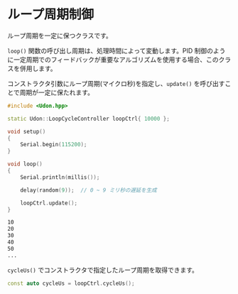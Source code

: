 # ループ周期制御

ループ周期を一定に保つクラスです。

`loop()` 関数の呼び出し周期は、処理時間によって変動します。PID 制御のように一定周期でのフィードバックが重要なアルゴリズムを使用する場合、このクラスを併用します。

コンストラクタ引数にループ周期(マイクロ秒)を指定し、`update()` を呼び出すことで周期が一定に保たれます。

```cpp
#include <Udon.hpp>

static Udon::LoopCycleController loopCtrl{ 10000 };

void setup()
{
    Serial.begin(115200);
}

void loop()
{
    Serial.println(millis());

    delay(random(9));  // 0 ~ 9 ミリ秒の遅延を生成

    loopCtrl.update();
}
```

```txt
10
20
30
40
50
...
```

`cycleUs()` でコンストラクタで指定したループ周期を取得できます。

```cpp
const auto cycleUs = loopCtrl.cycleUs();
```
